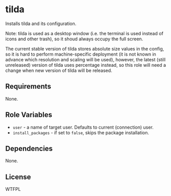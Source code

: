 tilda
=====

Installs tilda and its configuration.

Note: tilda is used as a desktop window (i.e. the terminal is used instead of
icons and other trash), so it shoud always occupy the full screen.

The current stable version of tilda stores absolute size values in the config,
so it is hard to perform machine-specific deployment (it is not known in 
advance which resolution and scaling will be used), however, the latest (still
unreleased) version of tilda uses percentage instead, so this role will need a
change when new version of tilda will be released. 

Requirements
------------

None.

Role Variables
--------------

* `user` - a name of target user. Defaults to current (connection) user.
* `install_packages` - if set to `false`, skips the package installation.

Dependencies
------------

None.

License
-------

WTFPL

